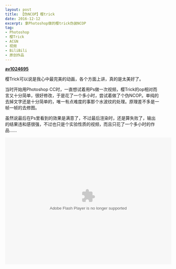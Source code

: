 ```yaml
---
layout: post
title: 【伪NCOP】樱trick
date: 2016-12-12
excerpt: 拿Photoshop做的樱trick伪装NCOP
tag: 
- Photoshop
- 樱Trick
- ACGN
- 视频
- BiliBili
- 原创作品
---
```


[**av1024695**](http://www.bilibili.com/video/av1024695/)

樱Trick可以说是我心中最完美的动画，各个方面上讲，真的是太美好了。

当时开始用Photoshop CC时，一直想试着用Ps做一次视频，樱Trick的op相对而言又十分简单，很好修改，于是花了一个多小时，尝试着做了个伪NCOP。单纯的去掉文字还是十分简单的，唯一有点难度的事那个水波纹的处理。原理差不多是一帧一帧的去修图。

虽然说最后在Ps里看到的效果是满意了，不过最后渲染时，还是算失败了，输出的结果违和感很强，不过也只是个实验性质的视频，而且只花了一个多小时的作品……

<embed height="415" width="544" quality="high" allowfullscreen="true" type="application/x-shockwave-flash" src="http://static.hdslb.com/miniloader.swf" flashvars="aid=1024695&page=1" pluginspage="http://www.adobe.com/shockwave/download/download.cgi?P1_Prod_Version=ShockwaveFlash">